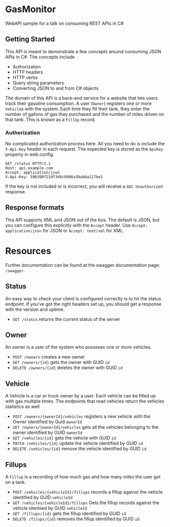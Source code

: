 # GasMonitor

WebAPI sample for a talk on consuming REST APIs in C#

## Getting Started

This API is meant to demonstrate a few concepts around consuming JSON
APIs in C#. The concepts include

 - Authorization
 - HTTP headers
 - HTTP verbs
 - Query string parameters
 - Converting JSON to and from C# objects

The domain of this API is a back-end service for a website that lets users track
their gasoline consumption. A user (`Owner`) registers one or more `Vehicle`s with
the system. Each time they fill their tank, they enter the number of gallons of gas
they purchased and the number of miles driven on that tank. This is known as a `FillUp`
record.

### Authorization

No complicated authorization process here. All you need to do is include the
`X-Api-Key` header in each request. The expected key is stored as the 
`ApiKey` property in web.config.

```
GET /status HTTP/1.1
Host: api.example.com
Accept: application/json
X-Api-Key: 596398f21df340cb986a39ab6a117be1
```

If the key is not included or is incorrect, you will receive a `401 Unauthorized`
response.

## Response formats

This API supports XML and JSON out of the box. The default is JSON, but you
can configure this explicitly with the `Accept` header. Use `Accept: application/json`
for JSON or `Accept: text/xml` for XML.

# Resources

Further documentation can be found at the swagger documentation page: `/swagger`.

## Status

An easy way to check your client is configured correctly is to hit the
status endpoint. If you've got the right headers set up, you should get a response
with the version and uptime.

 - `GET /status` returns the current status of the server

## Owner

An owner is a user of the system who posseses one or more vehicles.

 - `POST /owners` creates a new owner
 - `GET /owners/{id}` gets the owner with GUID `id`
 - `DELETE /owners/{id}` deletes the owner with GUID `id`

## Vehicle

A Vehicle is a car or truck owner by a user. Each vehicle can be filled up with gas multiple times.
The endpoints that read vehicles return the vehicles statistics as well

 - `POST /owners/{ownerId}/vehicles` registers a new vehicle with the Owner identified by Guid `ownerId`
 - `GET /owners/{ownerId}/vehicles` gets all the vehicles belonging to the owner identified by GUID `ownerId`
 - `GET /vehicles/{id}` gets the vehicle with GUID `id`
 - `PATCH /vehicles/{id}` update the vehicle identified by GUID `id`
 - `DELETE /vehicles/{id}` remove the vehicle identified by GUID `id`

## Fillups

A `Fillup` is a recording of how much gas and how many miles the user got on a tank.

 - `POST /vehicles/{vehicleId}/fillups` records a fillup against the vehicle identified by GUID `vehicleId`
 - `GET /vehicles/{vehicleId}/fillups` Gets the fillup records against the vehicle identiied by GUID `vehicleId`
 - `GET /fillups/{id}` gets the fillup identified by GUID `id`
 - `DELETE /filups/{id}` removes the fillup identified by GUID `id`